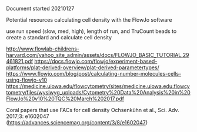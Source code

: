 Document started 20210127

Potential resources calculating cell density with the FlowJo software

use run speed (slow, med, high), length of run, and TruCount beads to create a standard and calculate cell density

http://www.flowlab-childrens-harvard.com/yahoo_site_admin/assets/docs/FLOWJO_BASIC_TUTORIAL.29461821.pdf
https://docs.flowjo.com/flowjo/experiment-based-platforms/plat-derived-overview/plat-derived-parametertypes/
https://www.flowjo.com/blog/post/calculating-number-molecules-cells-using-flowjo-v10
https://medicine.uiowa.edu/flowcytometry/sites/medicine.uiowa.edu.flowcytometry/files/wysiwyg_uploads/Cytometry%20Data%20Analysis%20in%20FlowJo%20v10%20TQC%20March%202017.pdf

Coral papers that use FACs for cell density
Ochsenkühn et al., Sci. Adv. 2017;3: e1602047 (https://advances.sciencemag.org/content/3/8/e1602047)
